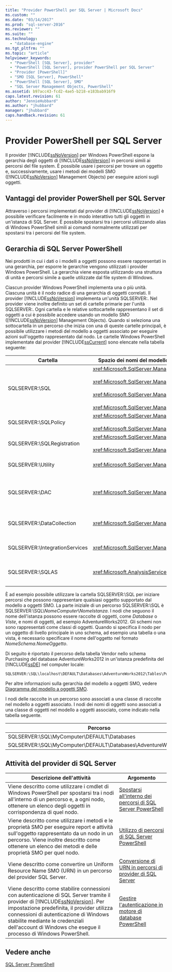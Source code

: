 ```yaml
---
title: "Provider PowerShell per SQL Server | Microsoft Docs"
ms.custom: ""
ms.date: "03/14/2017"
ms.prod: "sql-server-2016"
ms.reviewer: ""
ms.suite: ""
ms.technology: 
  - "database-engine"
ms.tgt_pltfrm: ""
ms.topic: "article"
helpviewer_keywords: 
  - "PowerShell [SQL Server], provider"
  - "PowerShell [SQL Server], provider PowerShell per SQL Server"
  - "Provider [PowerShell]"
  - "SMO [SQL Server], PowerShell"
  - "PowerShell [SQL Server], SMO"
  - "SQL Server Management Objects, PowerShell"
ms.assetid: b97acc43-fcd2-4ae5-b218-e183bab916f9
caps.latest.revision: 61
author: "JennieHubbard"
ms.author: "jhubbard"
manager: "jhubbard"
caps.handback.revision: 61
---
```

# Provider PowerShell per SQL Server
  Il provider [!INCLUDE[ssNoVersion](../../includes/ssnoversion-md.md)] per Windows PowerShell espone la gerarchia degli oggetti di [!INCLUDE[ssNoVersion](../../includes/ssnoversion-md.md)] in percorsi simili ai percorsi del file system. È possibile usare i percorsi per trovare un oggetto e, successivamente, usare i metodi dei modelli SMO ([!INCLUDE[ssNoVersion](../../includes/ssnoversion-md.md)] Management Objects) per eseguire azioni sugli oggetti.  
  
## Vantaggi del provider PowerShell per SQL Server  
 Attraverso i percorsi implementati dal provider di [!INCLUDE[ssNoVersion](../../includes/ssnoversion-md.md)] è possibile verificare facilmente e in modo interattivo tutti gli oggetti in un'istanza di SQL Server. È possibile spostarsi tra i percorsi utilizzando alias di Windows PowerShell simili ai comandi normalmente utilizzati per spostarsi tra i percorsi del file system.  
  
## Gerarchia di SQL Server PowerShell  
 Nei prodotti in cui i dati o i modelli a oggetti possono essere rappresentati in una gerarchia, per esporre le gerarchie vengono utilizzati i provider Windows PowerShell. La gerarchia viene esposta utilizzando una struttura di unità e percorsi simile a quelle utilizzate dal file system di Windows.  
  
 Ciascun provider Windows PowerShell implementa una o più unità. Ciascuna unità è il nodo radice di una gerarchia di oggetti correlati. Il provider [!INCLUDE[ssNoVersion](../../includes/ssnoversion-md.md)] implementa un'unità SQLSERVER:. Nel provider viene inoltre definito un set di cartelle primarie per l'unità SQLSERVER:. Ogni cartella e le relative sottocartelle rappresentano il set di oggetti a cui è possibile accedere usando un modello SMO ([!INCLUDE[ssNoVersion](../../includes/ssnoversion-md.md)] Management Objects). Quando si seleziona una sottocartella in un percorso che inizia con una di queste cartelle principali, è possibile utilizzare i metodi del modello a oggetti associato per eseguire azioni sull'oggetto rappresentato dal nodo. Le cartelle Windows PowerShell implementate dal provider [!INCLUDE[ssCurrent](../../includes/sscurrent-md.md)] sono elencate nella tabella seguente:  
  
|Cartella|Spazio dei nomi del modello a oggetti di SQL Server|Oggetti|  
|------------|---------------------------------------|-------------|  
|SQLSERVER:\SQL|<xref:Microsoft.SqlServer.Management.Smo><br /><br /> <xref:Microsoft.SqlServer.Management.Smo.Agent><br /><br /> <xref:Microsoft.SqlServer.Management.Smo.Broker><br /><br /> <xref:Microsoft.SqlServer.Management.Smo.Mail>|Oggetti di database, come tabelle, viste e stored procedure.|  
|SQLSERVER:\SQLPolicy|<xref:Microsoft.SqlServer.Management.Dmf><br /><br /> <xref:Microsoft.SqlServer.Management.Facets>|Oggetti di gestione basata sui criteri, come criteri e facet.|  
|SQLSERVER:\SQLRegistration|<xref:Microsoft.SqlServer.Management.RegisteredServers><br /><br /> <xref:Microsoft.SqlServer.Management.Smo.RegSvrEnum>|Oggetti server registrati, come gruppi di server e server registrati.|  
|SQLSERVER:\Utility|<xref:Microsoft.SqlServer.Management.Utility>|Oggetti utilità, ad esempio le istanze gestite del [!INCLUDE[ssDE](../../includes/ssde-md.md)].|  
|SQLSERVER:\DAC|<xref:Microsoft.SqlServer.Management.DAC>|Oggetti applicazione del livello dati, ad esempio pacchetti DAC e operazioni quali l'implementazione di DAC.|  
|SQLSERVER:\DataCollection|<xref:Microsoft.SqlServer.Management.Collector>|Oggetti dell'agente di raccolta dati, ad esempio set di raccolta e archivi di configurazione.|  
|SQLSERVER:\IntegrationServices|<xref:Microsoft.SqlServer.Management.IntegrationServices>|[!INCLUDE[ssISnoversion](../../includes/ssisnoversion-md.md)] oggetti come progetti, pacchetti e ambienti.|  
|SQLSERVER:\SQLAS|<xref:Microsoft.AnalysisServices>|[!INCLUDE[ssASnoversion](../../includes/ssasnoversion-md.md)] oggetti come cubi, aggregazioni e dimensioni.|  
  
 È ad esempio possibile utilizzare la cartella SQLSERVER:\SQL per iniziare percorsi che possono rappresentare qualsiasi oggetto supportato dal modello a oggetti SMO. La parte iniziale di un percorso SQLSERVER:\SQL è SQLSERVER:\SQL\\*NomeComputer*\\*NomeIstanza*. I nodi che seguono il nome dell'istanza possono essere raccolte di oggetti, come *Database* o *Viste*, e nomi di oggetti, ad esempio AdventureWorks2012. Gli schemi non sono rappresentati come classi di oggetti. Quando si specifica il nodo per un oggetto di livello principale in uno schema, ad esempio una tabella o una vista, è necessario specificare il nome dell'oggetto nel formato *NomeSchema.NomeOggetto*.  
  
 Di seguito è riportato il percorso della tabella Vendor nello schema Purchasing del database AdventureWorks2012 in un'istanza predefinita del [!INCLUDE[ssDE](../../includes/ssde-md.md)] nel computer locale:  
  
```  
SQLSERVER:\SQL\localhost\DEFAULT\Databases\AdventureWorks2012\Tables\Purchasing.Vendor  
```  
  
 Per altre informazioni sulla gerarchia del modello a oggetti SMO, vedere [Diagramma del modello a oggetti SMO](../../relational-databases/server-management-objects-smo/smo-object-model-diagram.md).  
  
 I nodi delle raccolte in un percorso sono associati a una classe di raccolte nel modello a oggetti associato. I nodi dei nomi di oggetti sono associati a una classe di oggetti nel modello a oggetti associato, come indicato nella tabella seguente.  
  
|Percorso|Classe SMO|  
|----------|---------------|  
|SQLSERVER:\SQL\MyComputer\DEFAULT\Databases|<xref:Microsoft.SqlServer.Management.Smo.DatabaseCollection>|  
|SQLSERVER:\SQL\MyComputer\DEFAULT\Databases\AdventureWorks2012|<xref:Microsoft.SqlServer.Management.Smo.Database>|  
  
## Attività del provider di SQL Server  
  
|Descrizione dell'attività|Argomento|  
|----------------------|-----------|  
|Viene descritto come utilizzare i cmdlet di Windows PowerShell per spostarsi tra i nodi all'interno di un percorso e, a ogni nodo, ottenere un elenco degli oggetti in corrispondenza di quel nodo.|[Spostarsi all'interno dei percorsi di SQL Server PowerShell](../../relational-databases/scripting/navigate-sql-server-powershell-paths.md)|  
|Viene descritto come utilizzare i metodi e le proprietà SMO per eseguire report e attività sull'oggetto rappresentato da un nodo in un percorso. Viene inoltre descritto come ottenere un elenco dei metodi e delle proprietà SMO per quel nodo.|[Utilizzo di percorsi di SQL Server PowerShell](../../relational-databases/scripting/work-with-sql-server-powershell-paths.md)|  
|Viene descritto come convertire un Uniform Resource Name SMO (URN) in un percorso del provider SQL Server.|[Conversione di URN in percorsi di provider di SQL Server](../../relational-databases/scripting/convert-urns-to-sql-server-provider-paths.md)|  
|Viene descritto come stabilire connessioni con autenticazione di SQL Server tramite il provider di [!INCLUDE[ssNoVersion](../../includes/ssnoversion-md.md)]. Per impostazione predefinita, il provider utilizza connessioni di autenticazione di Windows stabilite mediante le credenziali dell'account di Windows che esegue il processo di Windows PowerShell.|[Gestire l'autenticazione in motore di database PowerShell](../../relational-databases/scripting/manage-authentication-in-database-engine-powershell.md)|  
  
## Vedere anche  
 [SQL Server PowerShell](../../relational-databases/scripting/sql-server-powershell.md)  
  
  